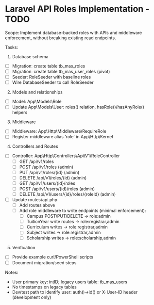 # Laravel API Roles Implementation - TODO

Scope:
Implement database-backed roles with APIs and middleware enforcement, without breaking existing read endpoints.

Tasks:

1) Database schema
- [ ] Migration: create table tb_mas_roles
- [ ] Migration: create table tb_mas_user_roles (pivot)
- [ ] Seeder: RoleSeeder with baseline roles
- [ ] Wire DatabaseSeeder to call RoleSeeder

2) Models and relationships
- [ ] Model: App\Models\Role
- [ ] Update App\Models\User: roles() relation, hasRole()/hasAnyRole() helpers

3) Middleware
- [ ] Middleware: App\Http\Middleware\RequireRole
- [ ] Register middleware alias 'role' in App\Http\Kernel

4) Controllers and Routes
- [ ] Controller: App\Http\Controllers\Api\V1\RoleController
  - [ ] GET /api/v1/roles
  - [ ] POST /api/v1/roles (admin)
  - [ ] PUT /api/v1/roles/{id} (admin)
  - [ ] DELETE /api/v1/roles/{id} (admin)
  - [ ] GET /api/v1/users/{id}/roles
  - [ ] POST /api/v1/users/{id}/roles (admin)
  - [ ] DELETE /api/v1/users/{id}/roles/{roleId} (admin)
- [ ] Update routes/api.php
  - [ ] Add routes above
  - [ ] Add role middleware to write endpoints (minimal enforcement):
    - [ ] Campus POST/PUT/DELETE -> role:admin
    - [ ] TuitionYear write routes -> role:registrar,admin
    - [ ] Curriculum writes -> role:registrar,admin
    - [ ] Subject writes -> role:registrar,admin
    - [ ] Scholarship writes -> role:scholarship,admin

5) Verification
- [ ] Provide example curl/PowerShell scripts
- [ ] Document migration/seed steps

Notes:
- User primary key: intID; legacy users table: tb_mas_users
- No timestamps on legacy tables
- Dev/test path to identify user: auth()->id() or X-User-ID header (development only)
